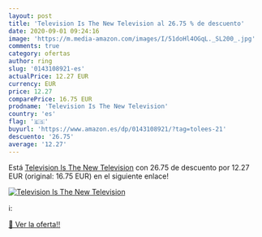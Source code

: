 ```yaml
---
layout: post
title: 'Television Is The New Television al 26.75 % de descuento'
date: 2020-09-01 09:24:16
image: 'https://m.media-amazon.com/images/I/51doHl4OGqL._SL200_.jpg'
comments: true
category: ofertas
author: ring
slug: '0143108921-es'
actualPrice: 12.27 EUR
currency: EUR
price: 12.27
comparePrice: 16.75 EUR
prodname: 'Television Is The New Television'
country: 'es'
flag: '🇪🇸'
buyurl: 'https://www.amazon.es/dp/0143108921/?tag=tolees-21'
descuento: '26.75'
average: '12.27'
---
```


Está [Television Is The New Television](https://www.amazon.es/dp/0143108921/?tag=tolees-21) con 26.75 de descuento por 12.27 EUR (original: 16.75 EUR) en el siguiente enlace!

[![Television Is The New Television](https://m.media-amazon.com/images/I/51doHl4OGqL._SL200_.jpg)](https://www.amazon.es/dp/0143108921/?tag=tolees-21)

ℹ️:


[🛒 Ver la oferta!!](https://www.amazon.es/dp/0143108921/?tag=tolees-21)
